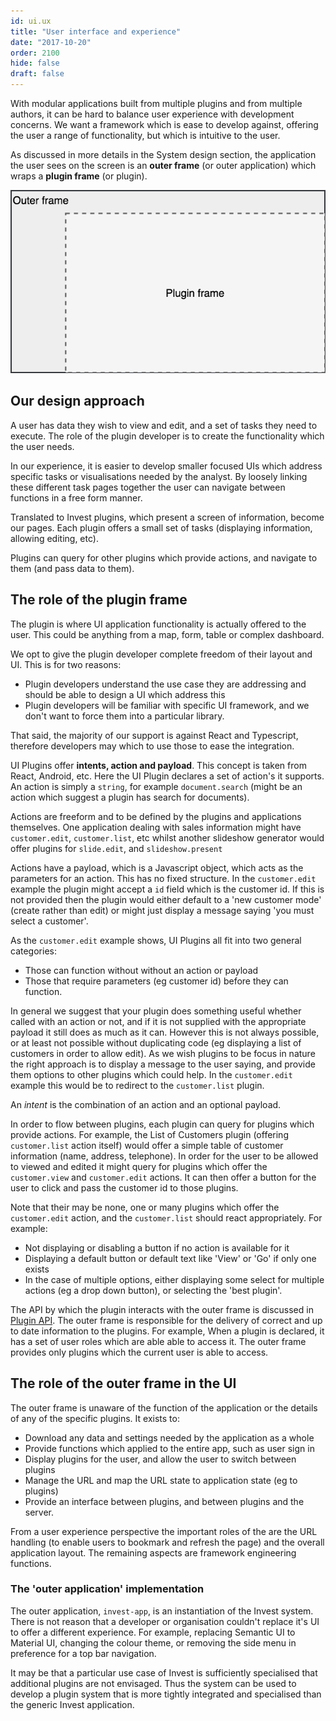 ```yaml
---
id: ui.ux
title: "User interface and experience"
date: "2017-10-20"
order: 2100
hide: false
draft: false
---
```


With modular applications built from multiple plugins and from multiple authors, it can be hard to balance user experience with development concerns. We want a framework which is ease to develop against, offering the user a range of functionality, but which is intuitive to the user.

As discussed in more details in the System design section, the application the user sees on the screen is an **outer frame** (or outer application) which wraps a **plugin frame** (or plugin).

![Invest UI frames](assets/images/ui-frames.png)

## Our design approach

A user has data they wish to view and edit, and a set of tasks they need to execute. The role of the plugin developer is to create the functionality which the user needs.

In our experience, it is easier to develop smaller focused UIs which address specific tasks or visualisations needed by the analyst. By loosely linking these different task pages together the user can navigate between functions in a free form manner.

Translated to Invest plugins, which present a screen of information, become our pages. Each plugin offers a small set of tasks (displaying information, allowing editing, etc).

Plugins can query for other plugins which provide actions, and navigate to them (and pass data to them).


## The role of the plugin frame

The plugin is where UI application functionality is actually offered to the user. This could be anything from a map, form, table or complex dashboard. 

We opt to give the plugin developer complete freedom of their layout and UI. This is for two reasons:

* Plugin developers understand the use case they are addressing and should be able to design a UI which address this
* Plugin developers will be familiar with specific UI framework, and we don't want to force them into a particular library.

That said, the majority of our support is against React and Typescript, therefore developers may which to use those to ease the integration.

UI Plugins offer **intents, action and payload**. This concept is taken from React, Android, etc. Here the UI Plugin declares a set of action's it supports. An action is simply a `string`, for example `document.search` (might be an action which suggest a plugin has search for documents).

Actions are freeform and to be defined by the plugins and applications themselves. One application dealing with sales information might have `customer.edit`, `customer.list`, etc whilst another slideshow generator would offer plugins for `slide.edit`, and `slideshow.present`

Actions have a payload, which is a Javascript object, which acts as the parameters for an action. This has no fixed structure. In the `customer.edit` example the plugin might accept a `id` field which is the customer id. If this is not provided then the plugin would either default to a 'new customer mode' (create rather than edit) or might just display a message saying 'you must select a customer'.

As the `customer.edit` example shows, UI Plugins all fit into two general categories:

* Those can function without without an action or payload
* Those that require parameters (eg customer id) before they can function.

In general we suggest that your plugin does something useful whether called with an action or not, and if it is not supplied with the appropriate payload it still does as much as it can. However this is not always possible, or at least not possible without duplicating code (eg displaying a list of customers in order to allow edit). As we wish plugins to be focus in nature the right approach is to display a message to the user saying, and provide them options to other plugins which could help. In the `customer.edit` example this would be to redirect to the `customer.list` plugin.

An *intent* is the combination of an action and an optional payload.

In order to flow between plugins, each plugin can query for plugins which provide actions. For example, the List of Customers plugin (offering `customer.list` action itself) would offer a simple table of customer information (name, address, telephone). In order for the user to be allowed to viewed and edited it might query for plugins which offer the `customer.view` and `customer.edit` actions. It can then offer a button for the user to click and pass the customer id to those plugins.

Note that their may be none, one or many plugins which offer the `customer.edit` action, and the `customer.list` should react appropriately. For example:

* Not displaying or disabling a button if no action is available for it
* Displaying a default button or default text like 'View' or 'Go' if only one exists
* In the case of multiple options, either displaying some select for multiple actions (eg a drop down button), or selecting the 'best plugin'.

The API by which the plugin interacts with the outer frame is discussed in [Plugin API](ui.system-plugin.html). The outer frame is responsible for the delivery of correct and up to date information to the plugins. For example, When a plugin is declared, it has a set of user roles which are able able to access it. The outer frame provides only plugins which the current user is able to access.

## The role of the outer frame in the UI

The outer frame is unaware of the function of the application or the details of any of the specific plugins. It exists to:

* Download any data and settings needed by the application as a whole
* Provide functions which applied to the entire app, such as user sign in
* Display plugins for the user, and allow the user to switch between plugins
* Manage the URL and map the URL state to application state (eg to plugins)
* Provide an interface between plugins, and between plugins and the server.

From a user experience perspective the important roles of the are the URL handling (to enable users to bookmark and refresh the page) and the overall application layout. The remaining aspects are framework engineering functions.

### The 'outer application' implementation

The outer application, `invest-app`, is an instantiation of the Invest system. There is not reason that a developer or organisation couldn't replace it's UI to offer a different experience. For example, replacing Semantic UI to Material UI, changing the colour theme, or removing the side menu in preference for a top bar navigation.

It may be that a particular use case of Invest is sufficiently specialised that additional plugins are not envisaged. Thus the system can be used to develop a plugin system that is more tightly integrated and specialised than the generic Invest application.

